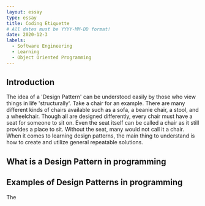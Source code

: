 ```yaml
---
layout: essay
type: essay
title: Coding Etiquette
# All dates must be YYYY-MM-DD format!
date: 2020-12-3
labels:
  - Software Engineering
  - Learning
  - Object Oriented Programming
---
```

## Introduction
The idea of a 'Design Pattern' can be understood easily by those who view things in life 'structurally'. Take a chair for an example. There are many different kinds of chairs available such as a sofa, a beanie chair, a stool, and a wheelchair. Though all are designed differently, every chair must have a seat for someone to sit on. Even the seat itself can be called a chair as it still provides a place to sit. Without the seat, many would not call it a chair. When it comes to learning design patterns, the main thing to understand is how to create and utilize general repeatable solutions.

## What is a Design Pattern in programming


## Examples of Design Patterns in programming
The 
